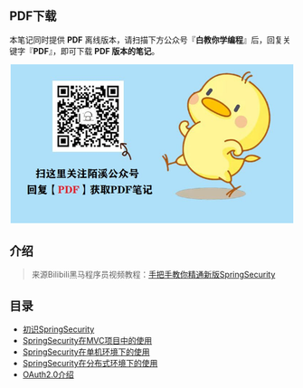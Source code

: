## PDF下载

本笔记同时提供 **PDF** 离线版本，请扫描下方公众号『**白教你学编程**』后，回复关键字『**PDF**』，即可下载 **PDF 版本的笔记**。

<p align=center>
    <img src="../doc/images/qq/获取PDF.jpg" width="500" />
</p>

## 介绍

> 来源Bilibili黑马程序员视频教程：[手把手教你精通新版SpringSecurity](https://www.bilibili.com/video/BV1EE411u7YV)

## 目录

- [初识SpringSecurity](.http://www.moguit.cn/#/info?blogOid=319)
- [SpringSecurity在MVC项目中的使用](http://www.moguit.cn/#/info?blogOid=359)
- [SpringSecurity在单机环境下的使用](http://www.moguit.cn/#/info?blogOid=382)
- [SpringSecurity在分布式环境下的使用](http://www.moguit.cn/#/info?blogOid=111)
- [OAuth2.0介绍](http://www.moguit.cn/#/info?blogOid=356)
